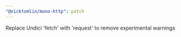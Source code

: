 ```yaml
---
"@nicktomlin/mono-http": patch
---
```


Replace Undici 'fetch' with 'request' to remove experimental warnings
